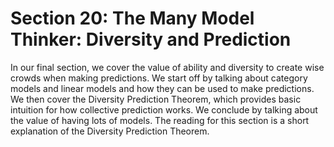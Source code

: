 # Section 20: The Many Model Thinker: Diversity and Prediction

In our final section, we cover the value of ability and diversity to create wise crowds when making predictions. We start off by talking about category models and linear models and how they can be used to make predictions. We then cover the Diversity Prediction Theorem, which provides basic intuition for how collective prediction works. We conclude by talking about the value of having lots of models. The reading for this section is a short explanation of the Diversity Prediction Theorem.